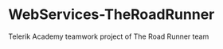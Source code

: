 WebServices-TheRoadRunner
=========================

Telerik Academy teamwork project of The Road Runner team
